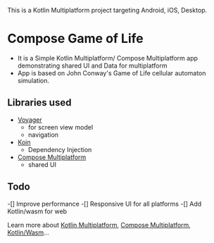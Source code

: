 This is a Kotlin Multiplatform project targeting Android, iOS, Desktop.

# Compose Game of Life

- It is a Simple Kotlin Multiplatform/ Compose Multiplatform app demonstrating shared UI and Data for multiplatform
- App is based on John Conway's Game of Life cellular automaton simulation.

## Libraries used
- [Voyager](https://voyager.adriel.cafe/) 
  - for screen view model
  - navigation 
- [Koin](https://insert-koin.io/)
  - Dependency Injection
- [Compose Multiplatform](https://www.jetbrains.com/lp/compose-multiplatform/)
  - shared UI


## Todo
-[] Improve performance
-[] Responsive UI for all platforms
-[] Add Kotlin/wasm for web


Learn more about [Kotlin Multiplatform](https://www.jetbrains.com/help/kotlin-multiplatform-dev/get-started.html),
[Compose Multiplatform](https://github.com/JetBrains/compose-multiplatform/#compose-multiplatform),
[Kotlin/Wasm](https://kotl.in/wasm/)…
